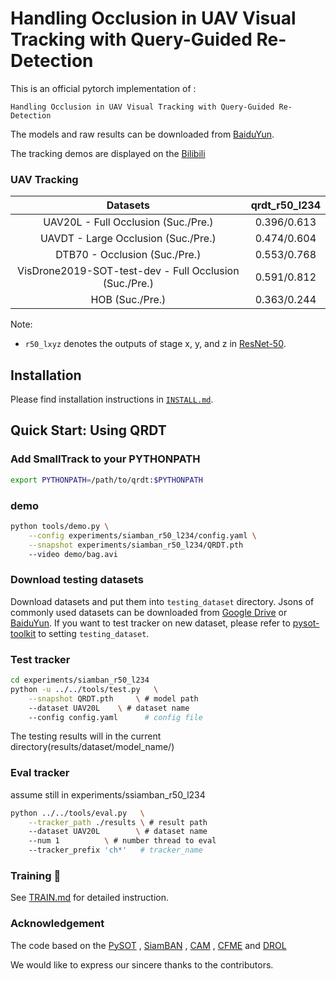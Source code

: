 # Handling Occlusion in UAV Visual Tracking with Query-Guided Re-Detection

This is an official pytorch implementation of : 
```
Handling Occlusion in UAV Visual Tracking with Query-Guided Re-Detection
```

The models and raw results can be downloaded from [BaiduYun](https://pan.baidu.com/s/10G2rx4--6vWgGCHjKhWpHw?pwd=1234). 

The tracking demos are displayed on the [Bilibili](https://www.bilibili.com/video/BV1kN411n78y/)

### UAV Tracking

| Datasets | qrdt_r50_l234| 
| :--------------------: | :----------------: | 
| UAV20L - Full Occlusion (Suc./Pre.) | 0.396/0.613| 
| UAVDT - Large Occlusion (Suc./Pre.) | 0.474/0.604 |
| DTB70 - Occlusion (Suc./Pre.) | 0.553/0.768 |
| VisDrone2019-SOT-test-dev - Full Occlusion (Suc./Pre.) |0.591/0.812 |
| HOB (Suc./Pre.) | 0.363/0.244 |


Note:

-  `r50_lxyz` denotes the outputs of stage x, y, and z in [ResNet-50](https://arxiv.org/abs/1512.03385).

## Installation

Please find installation instructions in [`INSTALL.md`](INSTALL.md).

## Quick Start: Using QRDT

### Add SmallTrack to your PYTHONPATH

```bash
export PYTHONPATH=/path/to/qrdt:$PYTHONPATH
```


### demo

```bash
python tools/demo.py \
    --config experiments/siamban_r50_l234/config.yaml \
    --snapshot experiments/siamban_r50_l234/QRDT.pth
    --video demo/bag.avi
```

### Download testing datasets

Download datasets and put them into `testing_dataset` directory. Jsons of commonly used datasets can be downloaded from [Google Drive](https://drive.google.com/drive/folders/10cfXjwQQBQeu48XMf2xc_W1LucpistPI) or [BaiduYun](https://pan.baidu.com/s/1js0Qhykqqur7_lNRtle1tA#list/path=%2F). If you want to test tracker on new dataset, please refer to [pysot-toolkit](https://github.com/StrangerZhang/pysot-toolkit) to setting `testing_dataset`. 

### Test tracker

```bash
cd experiments/siamban_r50_l234
python -u ../../tools/test.py 	\
	--snapshot QRDT.pth 	\ # model path
	--dataset UAV20L 	\ # dataset name
	--config config.yaml	  # config file
```

The testing results will in the current directory(results/dataset/model_name/)

### Eval tracker

assume still in experiments/ssiamban_r50_l234

``` bash
python ../../tools/eval.py 	 \
	--tracker_path ./results \ # result path
	--dataset UAV20L        \ # dataset name
	--num 1 		 \ # number thread to eval
	--tracker_prefix 'ch*'   # tracker_name
```

###  Training :wrench:

See [TRAIN.md](TRAIN.md) for detailed instruction.


### Acknowledgement
The code based on the [PySOT](https://github.com/STVIR/pysot) , [SiamBAN](https://github.com/hqucv/siamban) ,
[CAM](https://dl.acm.org/doi/10.5555/3454287.3454647) , [CFME](https://ieeexplore.ieee.org/document/8880656) and [DROL](https://aaai.org/papers/13017-discriminative-and-robust-online-learning-for-siamese-visual-tracking/)

We would like to express our sincere thanks to the contributors.
